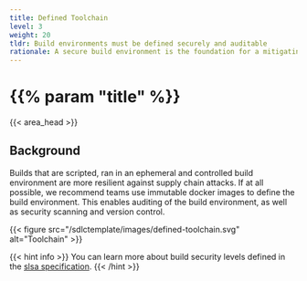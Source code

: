 ```yaml
---
title: Defined Toolchain
level: 3
weight: 20
tldr: Build environments must be defined securely and auditable
rationale: A secure build environment is the foundation for a mitigating software supply chain attacks.  Build environments defined as code protect against interference that can happen in the build and distribution processes.
---
```

# {{% param "title" %}}
{{< area_head >}}

## Background
Builds that are scripted, ran in an ephemeral and controlled build environment
are more resilient against supply chain attacks.  If at all possible, we
recommend teams use immutable docker images to define the build environment.
This enables auditing of the build environment, as well as security scanning and
version control.

{{< figure src="/sdlctemplate/images/defined-toolchain.svg" alt="Toolchain" >}}

{{< hint info >}}
You can learn more about build security levels defined in the [slsa specification](https://slsa.dev/spec/v0.1/requirements#scripted-build).
{{< /hint >}}

